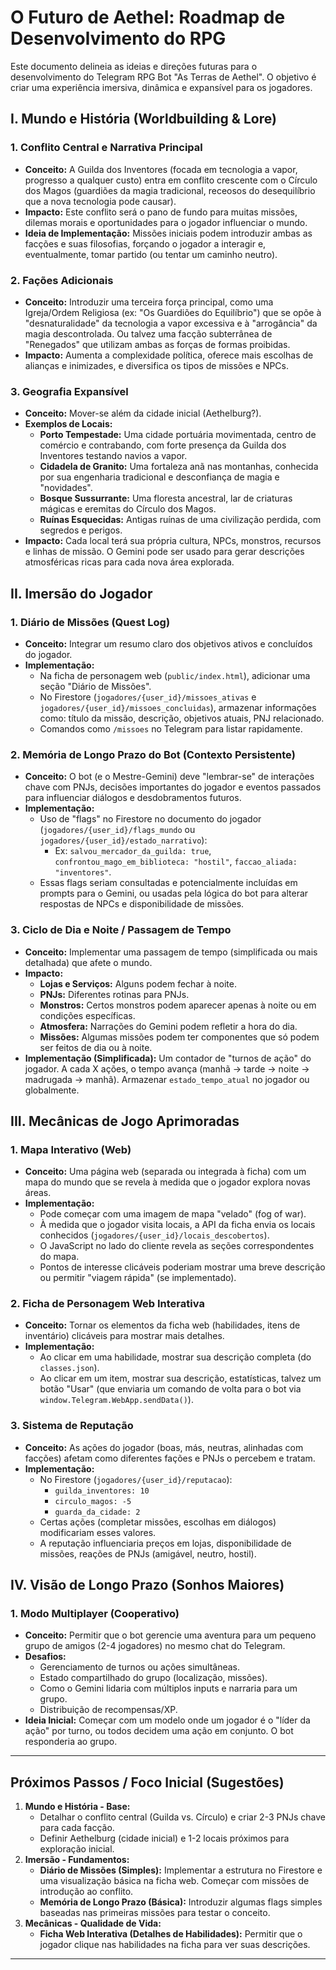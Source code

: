 # O Futuro de Aethel: Roadmap de Desenvolvimento do RPG

Este documento delineia as ideias e direções futuras para o desenvolvimento do Telegram RPG Bot "As Terras de Aethel". O objetivo é criar uma experiência imersiva, dinâmica e expansível para os jogadores.

## I. Mundo e História (Worldbuilding & Lore)

### 1. Conflito Central e Narrativa Principal
*   **Conceito:** A Guilda dos Inventores (focada em tecnologia a vapor, progresso a qualquer custo) entra em conflito crescente com o Círculo dos Magos (guardiões da magia tradicional, receosos do desequilíbrio que a nova tecnologia pode causar).
*   **Impacto:** Este conflito será o pano de fundo para muitas missões, dilemas morais e oportunidades para o jogador influenciar o mundo.
*   **Ideia de Implementação:** Missões iniciais podem introduzir ambas as facções e suas filosofias, forçando o jogador a interagir e, eventualmente, tomar partido (ou tentar um caminho neutro).

### 2. Fações Adicionais
*   **Conceito:** Introduzir uma terceira força principal, como uma Igreja/Ordem Religiosa (ex: "Os Guardiões do Equilíbrio") que se opõe à "desnaturalidade" da tecnologia a vapor excessiva e à "arrogância" da magia descontrolada. Ou talvez uma facção subterrânea de "Renegados" que utilizam ambas as forças de formas proibidas.
*   **Impacto:** Aumenta a complexidade política, oferece mais escolhas de alianças e inimizades, e diversifica os tipos de missões e NPCs.

### 3. Geografia Expansível
*   **Conceito:** Mover-se além da cidade inicial (Aethelburg?).
*   **Exemplos de Locais:**
    *   **Porto Tempestade:** Uma cidade portuária movimentada, centro de comércio e contrabando, com forte presença da Guilda dos Inventores testando navios a vapor.
    *   **Cidadela de Granito:** Uma fortaleza anã nas montanhas, conhecida por sua engenharia tradicional e desconfiança de magia e "novidades".
    *   **Bosque Sussurrante:** Uma floresta ancestral, lar de criaturas mágicas e eremitas do Círculo dos Magos.
    *   **Ruínas Esquecidas:** Antigas ruínas de uma civilização perdida, com segredos e perigos.
*   **Impacto:** Cada local terá sua própria cultura, NPCs, monstros, recursos e linhas de missão. O Gemini pode ser usado para gerar descrições atmosféricas ricas para cada nova área explorada.

## II. Imersão do Jogador

### 1. Diário de Missões (Quest Log)
*   **Conceito:** Integrar um resumo claro dos objetivos ativos e concluídos do jogador.
*   **Implementação:**
    *   Na ficha de personagem web (`public/index.html`), adicionar uma seção "Diário de Missões".
    *   No Firestore (`jogadores/{user_id}/missoes_ativas` e `jogadores/{user_id}/missoes_concluidas`), armazenar informações como: título da missão, descrição, objetivos atuais, PNJ relacionado.
    *   Comandos como `/missoes` no Telegram para listar rapidamente.

### 2. Memória de Longo Prazo do Bot (Contexto Persistente)
*   **Conceito:** O bot (e o Mestre-Gemini) deve "lembrar-se" de interações chave com PNJs, decisões importantes do jogador e eventos passados para influenciar diálogos e desdobramentos futuros.
*   **Implementação:**
    *   Uso de "flags" no Firestore no documento do jogador (`jogadores/{user_id}/flags_mundo` ou `jogadores/{user_id}/estado_narrativo`):
        *   Ex: `salvou_mercador_da_guilda: true`, `confrontou_mago_em_biblioteca: "hostil"`, `faccao_aliada: "inventores"`.
    *   Essas flags seriam consultadas e potencialmente incluídas em prompts para o Gemini, ou usadas pela lógica do bot para alterar respostas de NPCs e disponibilidade de missões.

### 3. Ciclo de Dia e Noite / Passagem de Tempo
*   **Conceito:** Implementar uma passagem de tempo (simplificada ou mais detalhada) que afete o mundo.
*   **Impacto:**
    *   **Lojas e Serviços:** Alguns podem fechar à noite.
    *   **PNJs:** Diferentes rotinas para PNJs.
    *   **Monstros:** Certos monstros podem aparecer apenas à noite ou em condições específicas.
    *   **Atmosfera:** Narrações do Gemini podem refletir a hora do dia.
    *   **Missões:** Algumas missões podem ter componentes que só podem ser feitos de dia ou à noite.
*   **Implementação (Simplificada):** Um contador de "turnos de ação" do jogador. A cada X ações, o tempo avança (manhã -> tarde -> noite -> madrugada -> manhã). Armazenar `estado_tempo_atual` no jogador ou globalmente.

## III. Mecânicas de Jogo Aprimoradas

### 1. Mapa Interativo (Web)
*   **Conceito:** Uma página web (separada ou integrada à ficha) com um mapa do mundo que se revela à medida que o jogador explora novas áreas.
*   **Implementação:**
    *   Pode começar com uma imagem de mapa "velado" (fog of war).
    *   À medida que o jogador visita locais, a API da ficha envia os locais conhecidos (`jogadores/{user_id}/locais_descobertos`).
    *   O JavaScript no lado do cliente revela as seções correspondentes do mapa.
    *   Pontos de interesse clicáveis poderiam mostrar uma breve descrição ou permitir "viagem rápida" (se implementado).

### 2. Ficha de Personagem Web Interativa
*   **Conceito:** Tornar os elementos da ficha web (habilidades, itens de inventário) clicáveis para mostrar mais detalhes.
*   **Implementação:**
    *   Ao clicar em uma habilidade, mostrar sua descrição completa (do `classes.json`).
    *   Ao clicar em um item, mostrar sua descrição, estatísticas, talvez um botão "Usar" (que enviaria um comando de volta para o bot via `window.Telegram.WebApp.sendData()`).

### 3. Sistema de Reputação
*   **Conceito:** As ações do jogador (boas, más, neutras, alinhadas com facções) afetam como diferentes fações e PNJs o percebem e tratam.
*   **Implementação:**
    *   No Firestore (`jogadores/{user_id}/reputacao`):
        *   `guilda_inventores: 10`
        *   `circulo_magos: -5`
        *   `guarda_da_cidade: 2`
    *   Certas ações (completar missões, escolhas em diálogos) modificariam esses valores.
    *   A reputação influenciaria preços em lojas, disponibilidade de missões, reações de PNJs (amigável, neutro, hostil).

## IV. Visão de Longo Prazo (Sonhos Maiores)

### 1. Modo Multiplayer (Cooperativo)
*   **Conceito:** Permitir que o bot gerencie uma aventura para um pequeno grupo de amigos (2-4 jogadores) no mesmo chat do Telegram.
*   **Desafios:**
    *   Gerenciamento de turnos ou ações simultâneas.
    *   Estado compartilhado do grupo (localização, missões).
    *   Como o Gemini lidaria com múltiplos inputs e narraria para um grupo.
    *   Distribuição de recompensas/XP.
*   **Ideia Inicial:** Começar com um modelo onde um jogador é o "líder da ação" por turno, ou todos decidem uma ação em conjunto. O bot responderia ao grupo.

---

## Próximos Passos / Foco Inicial (Sugestões)

1.  **Mundo e História - Base:**
    *   Detalhar o conflito central (Guilda vs. Círculo) e criar 2-3 PNJs chave para cada facção.
    *   Definir Aethelburg (cidade inicial) e 1-2 locais próximos para exploração inicial.
2.  **Imersão - Fundamentos:**
    *   **Diário de Missões (Simples):** Implementar a estrutura no Firestore e uma visualização básica na ficha web. Começar com missões de introdução ao conflito.
    *   **Memória de Longo Prazo (Básica):** Introduzir algumas flags simples baseadas nas primeiras missões para testar o conceito.
3.  **Mecânicas - Qualidade de Vida:**
    *   **Ficha Web Interativa (Detalhes de Habilidades):** Permitir que o jogador clique nas habilidades na ficha para ver suas descrições.

---